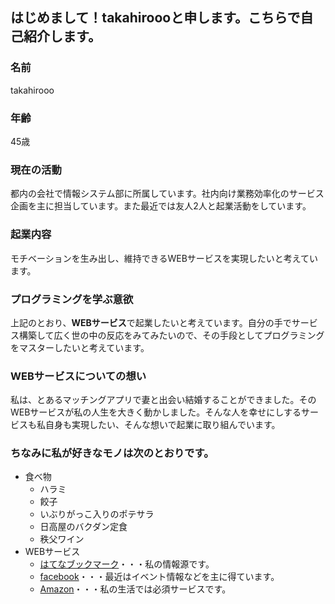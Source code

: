 ## はじめまして！takahiroooと申します。こちらで自己紹介します。

### 名前
takahirooo

### 年齢
45歳

### 現在の活動
都内の会社で情報システム部に所属しています。社内向け業務効率化のサービス企画を主に担当しています。また最近では友人2人と起業活動をしています。

### 起業内容
モチベーションを生み出し、維持できるWEBサービスを実現したいと考えています。

### プログラミングを学ぶ意欲
上記のとおり、**WEBサービス**で起業したいと考えています。自分の手でサービス構築して広く世の中の反応をみてみたいので、その手段としてプログラミングをマスターしたいと考えています。

### WEBサービスについての想い
私は、とあるマッチングアプリで妻と出会い結婚することができました。そのWEBサービスが私の人生を大きく動かしました。そんな人を幸せにしするサービスも私自身も実現したい、そんな想いで起業に取り組んでいます。

### ちなみに私が好きなモノは次のとおりです。
- 食べ物
  - ハラミ
  - 餃子
  - いぶりがっこ入りのポテサラ
  - 日高屋のバクダン定食
  - 秩父ワイン
- WEBサービス
  - [はてなブックマーク](https://b.hatena.ne.jp/)・・・私の情報源です。
  - [facebook](https://www.facebook.com/)・・・最近はイベント情報などを主に得ています。
  - [Amazon](https://amazon.co.jp)・・・私の生活では必須サービスです。
